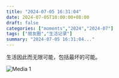 ```yaml
---
title: "2024-07-05 16:31:04"
date: 2024-07-05T10:00:00+08:00
draft: false
categories: ["moments","2024","2024-07"]
tags: ["朋友圈","生活记录"]
summary: "2024-07-05 16:31:04..."
---
```


生活因此而无限可能，包括最坏的可能。

![Media 1](/Moments/photos/2024-07-05/202407051631040.jpg)

